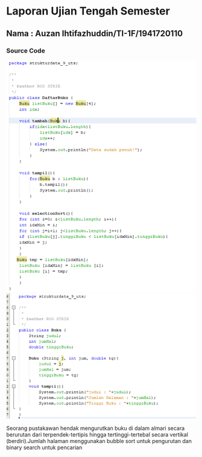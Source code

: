 # Laporan Ujian Tengah Semester

## Nama : Auzan Ihtifazhuddin/TI-1F/1941720110

### Source Code
<img src="per_1.png">
<img src="Screenshot (26).png">

Seorang pustakawan hendak mengurutkan buku di dalam almari secara berurutan dari terpendek-tertipis hingga tertinggi-tertebal secara vertikal (berdiri).Jumlah halaman menggunakan bubble sort untuk pengurutan dan binary search untuk pencarian 